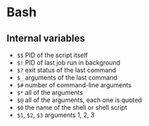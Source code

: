 Bash
====

## Internal variables
- `$$` PID of the script itself
- `$!` PID of last job run in background
- `$?` exit status of the last command
- `$_` arguments of the last command
- `$#` number of command-line arguments
- `$*` all of the arguments
- `$@` all of the arguments, each one is quoted
- `$0` the name of the shell or shell script
- `$1`, `$2`, `$3` arguments 1, 2, 3
